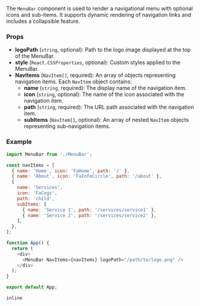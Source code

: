 # <NavBar>

The `MenuBar` component is used to render a navigational menu with optional icons and sub-items. It supports dynamic rendering of navigation links and includes a collapsible feature.

### Props

- **logoPath** (`string`, optional): Path to the logo image displayed at the top of the MenuBar.
- **style** (`React.CSSProperties`, optional): Custom styles applied to the MenuBar.
- **NavItems** (`NavItem[]`, required): An array of objects representing navigation items. Each `NavItem` object contains:
  - **name** (`string`, required): The display name of the navigation item.
  - **icon** (`string`, optional): The name of the icon associated with the navigation item.
  - **path** (`string`, required): The URL path associated with the navigation item.
  - **subItems** (`NavItem[]`, optional): An array of nested `NavItem` objects representing sub-navigation items.

### Example

```javascript
import MenuBar from './MenuBar';

const navItems = [
  { name: 'Home', icon: 'FaHome', path: '/' },
  { name: 'About', icon: 'FaInfoCircle', path: '/about' },
  {
    name: 'Services',
    icon: 'FaCogs',
    path: 'child',
    subItems: [
      { name: 'Service 1', path: '/services/service1' },
      { name: 'Service 2', path: '/services/service2' },
    ],
  },
];

function App() {
  return (
    <div>
      <MenuBar NavItems={navItems} logoPath="/path/to/logo.png" />
    </div>
  );
}

export default App;

```

```inline```
